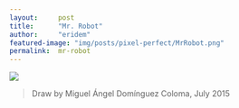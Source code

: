 ```yaml
---
layout:     post
title:      "Mr. Robot"
author:     "eridem"
featured-image: "img/posts/pixel-perfect/MrRobot.png"
permalink:  mr-robot
---
```


![](img/posts/pixel-perfect/MrRobot.png)

> Draw by Miguel Ángel Domínguez Coloma, July 2015
